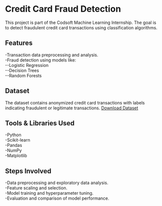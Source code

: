 # Credit Card Fraud Detection
This project is part of the Codsoft Machine Learning Internship. The goal is to detect fraudulent credit card transactions using classification algorithms.

## Features

-Transaction data preprocessing and analysis.<br>
-Fraud detection using models like:<br>
--Logistic Regression<br>
--Decision Trees<br>
--Random Forests<br>
## Dataset

The dataset contains anonymized credit card transactions with labels indicating fraudulent or legitimate transactions.
[Download Dataset](https://www.kaggle.com/datasets/kartik2112/fraud-detection)

## Tools & Libraries Used

-Python<br>
-Scikit-learn<br>
-Pandas<br>
-NumPy<br>
-Matplotlib<br>
## Steps Involved

-Data preprocessing and exploratory data analysis.<br>
-Feature scaling and selection.<br>
-Model training and hyperparameter tuning.<br>
-Evaluation and comparison of model performance.<br>

